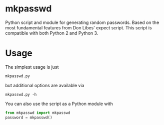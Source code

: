 # mkpasswd

Python script and module for generating random passwords. Based on the most
fundamental features from Don Libes' expect script. This script is compatible 
with both Python 2 and Python 3.

# Usage

The simplest usage is just

    mkpasswd.py

but additional options are available via

    mkpasswd.py -h

You can also use the script as a Python module with

```python
from mkpasswd import mkpasswd
password = mkpasswd()
```
